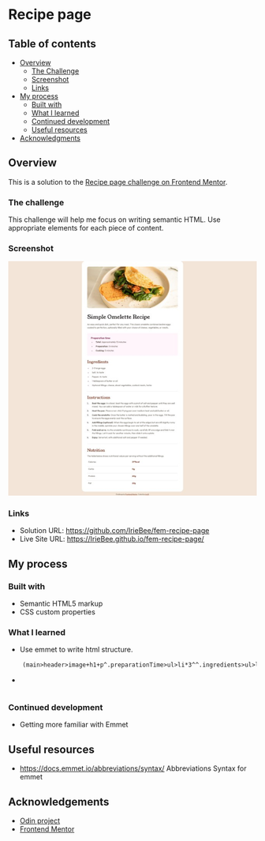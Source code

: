 # Recipe page

## Table of contents

- [Overview](#overview)
    - [The Challenge](#the-challenge)
    - [Screenshot](#screenshot)
    - [Links](#links)
- [My process](#my-process)
    - [Built with](#built-with)
    - [What I learned](#what-i-learned)
    - [Continued development](#continued-development)
    - [Useful resources](#useful-resources)
- [Acknowledgments](#acknowledgements)

## Overview

This is a solution to the [Recipe page challenge on Frontend Mentor](https://www.frontendmentor.io/challenges/recipe-page-KiTsR8QQKm).

### The challenge

This challenge will help me focus on writing semantic HTML. Use appropriate elements for each piece of content.

### Screenshot

![screenshot](https://github.com/IrieBee/fem-recipe-page/blob/main/images/screenshot.jpg)

### Links

* Solution URL: https://github.com/IrieBee/fem-recipe-page
* Live Site URL: https://IrieBee.github.io/fem-recipe-page/

## My process

### Built with

* Semantic HTML5 markup
* CSS custom properties

### What I learned

* Use emmet to write html structure.
```html
    (main>header>image+h1+p^.preparationTime>ul>li*3^^.ingredients>ul>li*5^^.instructions>ol>li*6{$.}^^.nutrition>p+section>.nutritionLabel*4>p.label+p.value)+footer>p>a:link*2
```

*
```css

```

### Continued development

* Getting more familiar with Emmet

## Useful resources

* https://docs.emmet.io/abbreviations/syntax/ 
    Abbreviations Syntax for emmet

## Acknowledgements

* [Odin project](https://www.theodinproject.com/)
* [Frontend Mentor](https://www.frontendmentor.io/home)